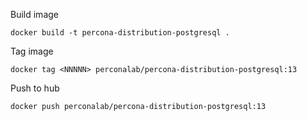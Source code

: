 
Build image

  `docker build -t percona-distribution-postgresql .`

Tag image
  
  `docker tag <NNNNN> perconalab/percona-distribution-postgresql:13`

Push to hub

  `docker push perconalab/percona-distribution-postgresql:13`
